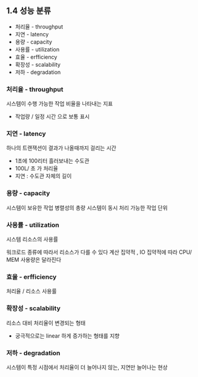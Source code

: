 

## 1.4 성능 분류

- 처리율 - throughput
- 지연 - latency
- 용량 - capacity
- 사용률 - utilization
- 효율 - erfficiency
- 확장성 - scalability
- 저하 - degradation


### 처리율 - throughput

시스템이 수행 가능한 작업 비율을 나타내는 지표
- 작업량 / 일정 시간 으로 보통 표시


### 지연 - latency

하나의 트랜잭션이 결과가 나올때까지 걸리는 시간
- 1초에 100리터 흘러보내는 수도관 
- 100L/ 초 가 처리율
- 지연 : 수도관 자체의 길이


### 용량 - capacity

시스템이 보유한 작업 병렬성의 총량 
시스템이 동시 처리 가능한 작업 단위 


### 사용률 - utilization

시스템 리소스의 사용률 

워크로드 종류에 따라서 리소스가 다를 수 있다 
계산 집약적 , IO 집약적에 따라 CPU/ MEM 사용량은 달라진다

### 효율 - erfficiency

처리율 / 리소스 사용률

### 확장성 - scalability

리소스 대비 처리율이 변경되는 형태 

- 궁극적으로는 linear 하게 증가하는 형태를 지향

### 저하 - degradation

시스템이 특정 시점에서 처리율이 더 늘어나지 않는, 지연만 늘어나는 현상



